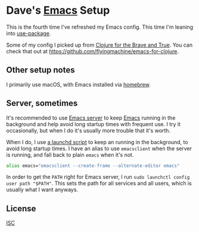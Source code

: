 # Dave's [Emacs][] Setup

This is the fourth time I've refreshed my Emacs config. This time I'm leaning
into [use-package][].

Some of my config I picked up from [Clojure for the Brave and True][brave]. You
can check that out at https://github.com/flyingmachine/emacs-for-clojure.

## Other setup notes

I primarily use macOS, with Emacs installed via [homebrew][].

## Server, sometimes

It's recommended to use [Emacs server][] to keep [Emacs][] running in the
background and help avoid long startup times with frequent use. I try it
occasionally, but when I do it's usually more trouble that it's worth.

When I do, I use [a launchd script][launchd] to keep an running in the
background, to avoid long startup times. I have an alias to use `emacsclient`
when the server is running, and fall back to plain `emacs` when it's not.

```bash
alias emacs="emacsclient --create-frame --alternate-editor emacs"
```

In order to get the `PATH` right for Emacs server, I run `sudo launchctl config
user path "$PATH"`. This sets the path for all services and all users, which is
usually what I want anyways.

## License

[ISC](https://opensource.org/licenses/ISC)

 [brave]: http://www.braveclojure.com/
 [homebrew]: https://formulae.brew.sh/cask/emacs-app#default
 [emacs]: https://www.gnu.org/software/emacs/
 [emacs server]: https://www.gnu.org/software/emacs/manual/html_node/emacs/Emacs-Server.html
 [launchd]: https://www.emacswiki.org/emacs/EmacsAsDaemon#toc7
 [use-package]: https://github.com/jwiegley/use-package
